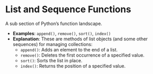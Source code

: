 # List and Sequence Functions
A sub section of Python’s function landscape.

- **Examples**: `append()`, `remove()`, `sort()`, `index()`
- **Explanation**: These are methods of list objects (and some other sequences) for managing collections:
  - `append()`: Adds an element to the end of a list.
  - `remove()`: Deletes the first occurrence of a specified value.
  - `sort()`: Sorts the list in place.
  - `index()`: Returns the position of a specified value.
